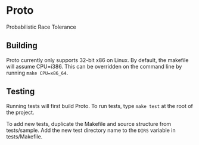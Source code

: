 # Proto
Probabilistic Race Tolerance

## Building
Proto currently only supports 32-bit x86 on Linux.  By default, the makefile will assume CPU=i386.  This can be overridden on the command line by running `make CPU=x86_64`.

## Testing
Running tests will first build Proto.  To run tests, type `make test` at the root of the project.

To add new tests, duplicate the Makefile and source structure from tests/sample.  Add the new test directory name to the `DIRS` variable in tests/Makefile.
